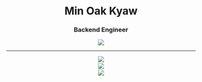 <div id="header" align="center">
  <h1>Min Oak Kyaw</h1>

  <h3>Backend Engineer</h3>

  <img src="https://www.codewars.com/users/Min%20Oak%20Kyaw/badges/large">
  <hr>
  
  <img src="https://github-readme-stats.vercel.app/api/top-langs/?username=Kybton&hide=html,php,jupyter-notebook,Jupyter+Notebook&layout=donut&theme=gruvbox"><br>
  <img style="border-radius:1.5%;border:2px solid #fff" src="https://media.giphy.com/media/v1.Y2lkPTc5MGI3NjExaDFvNjhpNGh0bXRwOTg5amQ5Ynd2bmtzd2NyMnR6ZnFxODEyY2xsOCZlcD12MV9pbnRlcm5hbF9naWZfYnlfaWQmY3Q9Zw/JqmupuTVZYaQX5s094/giphy.gif"/><br>
  <img src="https://github-readme-streak-stats.herokuapp.com/?user=Kybton&theme=dark"><br>
</div>
